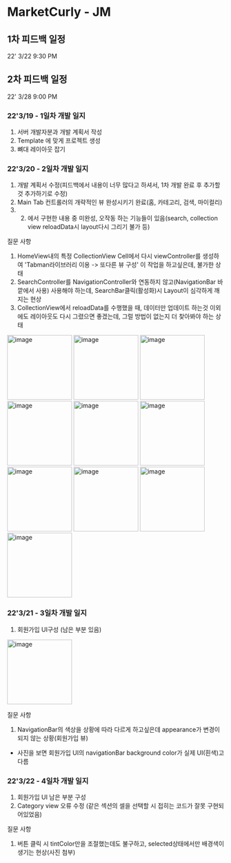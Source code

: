 
# MarketCurly - JM

## 1차 피드백 일정
22' 3/22 9:30 PM
## 2차 피드백 일정
22' 3/28 9:00 PM


### 22'3/19 - 1일차 개발 일지
1. 서버 개발자분과 개발 계획서 작성
2. Template 에 맞게 프로젝트 생성
3. 뼈대 레이아웃 잡기


### 22'3/20 - 2일차 개발 일지
1. 개발 계획서 수정(피드백에서 내용이 너무 많다고 하셔서, 1차 개발 완료 후 추가할 것 추가하기로 수정)
2. Main Tab 컨트롤러의 개략적인 뷰 완성시키기 완료(홈, 카테고리, 검색, 마이컬리)
3. 2. 에서 구현한 내용 중 미완성, 오작동 하는 기능들이 있음(search, collection view reloadData시 layout다시 그리기 불가 등)

질문 사항
1. HomeView내의 특정 CollectionView Cell에서 다시 viewController를 생성하여 'Tabman라이브러리 이용 -> 또다른 뷰 구성' 이 작업을 하고싶은데, 불가한 상태
2. SearchController를 NavigationController와 연동하지 않고(NavigationBar 바깥에서 사용) 사용해야 하는데, SearchBar클릭(활성화)시 Layout이 심각하게 깨지는 현상
3. CollectionView에서 reloadData를 수행했을 때, 데이터만 업데이트 하는것 이외에도 레이아웃도 다시 그렸으면 좋겠는데, 그럴 방법이 없는지 더 찾아봐야 하는 상태


<img width="150" alt="image" src="https://user-images.githubusercontent.com/86354361/159168921-f23af801-f060-4d5d-8521-c73c85eeee59.png">
<img width="150" alt="image" src="https://user-images.githubusercontent.com/86354361/159168977-62246981-cf06-4d7a-9adf-d0f2264506e2.png">
<img width="150" alt="image" src="https://user-images.githubusercontent.com/86354361/159168982-f07cdba5-763e-4990-aa82-c15a565a54fb.png">
<img width="150" alt="image" src="https://user-images.githubusercontent.com/86354361/159168985-7edad6a2-5405-4967-8cb2-f57840efa633.png">
<img width="150" alt="image" src="https://user-images.githubusercontent.com/86354361/159168994-02fca701-ea79-40a7-b71f-a95eaa430f9e.png">
<img width="150" alt="image" src="https://user-images.githubusercontent.com/86354361/159168932-e2012189-ef8f-419b-90d4-c2a38b98ca64.png">
<img width="150" alt="image" src="https://user-images.githubusercontent.com/86354361/159168946-a703a63a-fbdc-4d5b-b44c-83476c01b289.png">
<img width="150" alt="image" src="https://user-images.githubusercontent.com/86354361/159168954-5130a5f5-3c20-45a7-b9ea-f96033c86158.png">
<img width="150" alt="image" src="https://user-images.githubusercontent.com/86354361/159168962-a5c4c8a7-0d06-42db-9a9a-e8c883977110.png">
<img width="150" alt="image" src="https://user-images.githubusercontent.com/86354361/159168970-a9563f5f-e0c0-47d0-a9d6-1a508c3e7be8.png">


### 22'3/21 - 3일차 개발 일지
1. 회원가입 UI구성 (남은 부분 있음)
<img width="150" alt="image" src="https://user-images.githubusercontent.com/86354361/159175596-c707812a-6d6e-4ecc-aedb-aabdf507ec68.png">


질문 사항
1. NavigationBar의 색상을 상황에 따라 다르게 하고싶은데 appearance가 변경이 되지 않는 상황(회원가입 뷰)
  - 사진을 보면 회원가입 UI의 navigationBar background color가 실제 UI(흰색)고 다름



### 22'3/22 - 4일차 개발 일지
1. 회원가입 UI 남은 부분 구성
2. Category view 오류 수정 (같은 섹션의 셀을 선택할 시 접히는 코드가 잘못 구현되어있었음)


질문 사항
1. 버튼 클릭 시 tintColor만을 조절했는데도 불구하고, selected상태에서만 배경색이 생기는 현상(사진 첨부)

